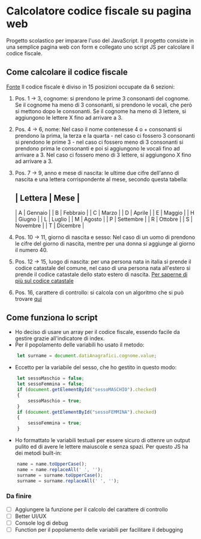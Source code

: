 # Calcolatore codice fiscale su pagina web

Progetto scolastico per imparare l'uso del JavaScript. Il progetto consiste in una semplice pagina web con form e collegato uno script JS per calcolare il codice fiscale.

## Come calcolare il codice fiscale

[Fonte](https://it.wikipedia.org/wiki/Codice_fiscale)
Il codice fiscale è diviso in 15 posizioni occupate da 6 sezioni: 
1. Pos. 1 -> 3, cognome: si prendono le prime 3 consonanti del cognome. Se il cognome ha meno di 3 consonanti, si prendono le vocali, che però si mettono dopo le consonanti. Se il cognome ha meno di 3 lettere, si aggiungono le lettere X fino ad arrivare a 3.
2. Pos. 4 -> 6, nome: Nel caso il nome contenesse 4 o + consonanti si prendono la prima, la terza e la quarta - nel caso ci fossero 3 consonanti si prendono le prime 3 - nel caso ci fossero meno di 3 consonanti si prendono prima le consonanti e poi si aggiungono le vocali fino ad arrivare a 3. Nel caso ci fossero meno di 3 lettere, si aggiungono X fino ad arrivare a 3.
3. Pos. 7 -> 9, anno e mese di nascita: le ultime due cifre dell'anno di nascita e una lettera corrispondente al mese, secondo questa tabella:

   | Lettera | Mese |
   ------------------
    | A | Gennaio |
    | B | Febbraio |
    | C | Marzo |
    | D | Aprile |
    | E | Maggio |
    | H | Giugno |
    | L | Luglio |
    | M | Agosto |
    | P | Settembre |
    | R | Ottobre |
    | S | Novembre |
    | T | Dicembre |
4. Pos. 10 -> 11, giorno di nascita e sesso: Nel caso di un uomo di prendono le cifre del giorno di nascita, mentre per una donna si aggiunge al giorno il numero 40.
5. Pos. 12 -> 15, luogo di nascita: per una persona nata in italia si prende il codice catastale del comune, nel caso di una persona nata all'estero si prende il codice catastale dello stato estero di nascita. [Per saperne di più sul codice catastale](https://it.wikipedia.org/wiki/Codice_catastale)
6. Pos. 16, carattere di controllo: si calcola con un algoritmo che si può trovare [qui](https://it.wikipedia.org/wiki/Codice_fiscale#Generazione_del_codice_fiscale)

## Come funziona lo script

 - Ho deciso di usare un array per il codice fiscale, essendo facile da gestire grazie all'indicatore di index.
 - Per il popolamento delle variabili ho usato il metodo:

```javascript
    let surname = document.datiAnagrafici.cognome.value;
```
 - Eccetto per la variabile del sesso, che ho gestito in questo modo:
```javascript
    let sessoMaschio = false;
    let sessoFemmina = false;
    if (document.getElementById("sessoMASCHIO").checked)
    {
        sessoMaschio = true;
    }
    if (document.getElementById("sessoFEMMINA").checked)
    {
        sessoFemmina = true;
    }
```
 - Ho formattato le variabili testuali per essere sicuro di ottenre un output pulito ed di avere le lettere maiuscole e senza spazi. Per questo JS ha dei metodi built-in:
```javascript
    name = name.toUpperCase();
    name = name.replaceAll(' ', '');
    surname = surname.toUpperCase();
    surname = surname.replaceAll(' ', '');
```

### Da finire

- [ ] Aggiungere la funzione per il calcolo del carattere di controllo
- [ ] Better UI/UX
- [ ] Console log di debug
- [ ] Function per il popolamento delle variabili per facilitare il debugging
